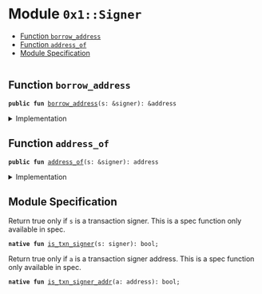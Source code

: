 
<a name="0x1_Signer"></a>

# Module `0x1::Signer`



-  [Function `borrow_address`](#0x1_Signer_borrow_address)
-  [Function `address_of`](#0x1_Signer_address_of)
-  [Module Specification](#@Module_Specification_0)


<pre><code></code></pre>



<a name="0x1_Signer_borrow_address"></a>

## Function `borrow_address`



<pre><code><b>public</b> <b>fun</b> <a href="Signer.md#0x1_Signer_borrow_address">borrow_address</a>(s: &signer): &address
</code></pre>



<details>
<summary>Implementation</summary>


<pre><code><b>native</b> <b>public</b> <b>fun</b> <a href="Signer.md#0x1_Signer_borrow_address">borrow_address</a>(s: &signer): &address;
</code></pre>



</details>

<a name="0x1_Signer_address_of"></a>

## Function `address_of`



<pre><code><b>public</b> <b>fun</b> <a href="Signer.md#0x1_Signer_address_of">address_of</a>(s: &signer): address
</code></pre>



<details>
<summary>Implementation</summary>


<pre><code><b>public</b> <b>fun</b> <a href="Signer.md#0x1_Signer_address_of">address_of</a>(s: &signer): address {
    *<a href="Signer.md#0x1_Signer_borrow_address">borrow_address</a>(s)
}
</code></pre>



</details>

<a name="@Module_Specification_0"></a>

## Module Specification

Return true only if <code>s</code> is a transaction signer. This is a spec function only available in spec.


<a name="0x1_Signer_is_txn_signer"></a>


<pre><code><b>native</b> <b>fun</b> <a href="Signer.md#0x1_Signer_is_txn_signer">is_txn_signer</a>(s: signer): bool;
</code></pre>


Return true only if <code>a</code> is a transaction signer address. This is a spec function only available in spec.


<a name="0x1_Signer_is_txn_signer_addr"></a>


<pre><code><b>native</b> <b>fun</b> <a href="Signer.md#0x1_Signer_is_txn_signer_addr">is_txn_signer_addr</a>(a: address): bool;
</code></pre>


[//]: # ("File containing references which can be used from documentation")
